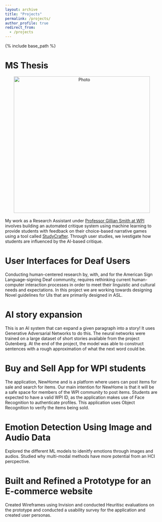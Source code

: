 ```yaml
---
layout: archive
title: "Projects"
permalink: /projects/
author_profile: true
redirect_from:
  - /projects
---
```


{% include base_path %}

MS Thesis
=====

<p align="center">
  <img src="https://shruti-mahajan.github.io/images/StudyCrafterLogo.png?raw=true" alt="Photo" style="width: 450px;"/> 
</p>

My work as a Research Assistant under [Professor Gillian Smith at WPI](http://sokath.com/home/) involves building an automated critique system using machine learning to provide students with feedback on their choice-based narrative games using a tool called [StudyCrafter](https://studycrafter.com/). Through user studies, we ivestigate how students are influenced by the AI-based critique. 

User Interfaces for Deaf Users
=====
Conducting human-centered research by, with, and for the American Sign Language-signing Deaf community, requires rethinking current human-computer interaction processes in order to meet their linguistic and cultural needs and expectations. In this project we are working towards designing Novel guidelines for UIs that are primarily designed in ASL. 

AI story expansion
=====

This is an AI system that can expand a given paragraph into a story!
It uses Generative Adversarial Networks to do this.
The neural networks were trained on a large dataset of short stories available from the project Gutenberg. 
At the end of the project, the model was able to construct sentences with a rough approximation of what the next word could be.


Buy and Sell App for WPI students
=====
The application, NewHome and is a platform where users can post items for sale and search for items. Our main intention for NewHome is that it will be a safe space for members of the WPI community to post items. Students are expected to have a valid WPI ID, as the application makes use of Face Recognition to authenticate profiles. This application uses Object Recognition to verify the items being sold. 

Emotion Detection Using Image and Audio Data
====
Explored the different ML models to idenitfy emotions through images and audios.
Studied why multi-modal methods have more potential from an HCI percpective.

Built and Refined a Prototype for an E-commerce website
====
Created Wireframes using Invision and conducted Heuritisc evaluations on the prototype and conducted a usability survey for the application and created user personas.
